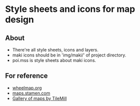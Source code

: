 # Style sheets and icons for map design
## About
- There're all style sheets, icons and layers.
- maki icons should be in 'img/maki/' of project directory.
- poi.mss is style sheets about maki icons.

## For reference
- [wheelmap.org](http://wheelmap.org/en)
- [maps.stamen.com](http://maps.stamen.com/#terrain/14/37.7631/-122.3862)
- [Gallery of maps by TileMill](http://mapbox.com/tilemill/gallery/)
